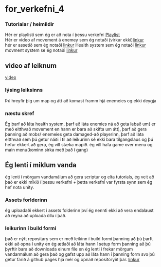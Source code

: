 # for_verkefni_4

### Tutorialar / heimildir
Hér er playlisti sem ég er að nota í þessu verkefni [Playlist](https://www.youtube.com/watch?v=on9nwbZngyw&index=1&list=PLPV2KyIb3jR6TFcFuzI2bB7TMNIIBpKMQ)                                                                             
Hér er video af movement á enemey sem ég notaði (virkar ekki)[linkur](https://www.youtube.com/watch?v=aRxuKoJH9Y0)                         
hér er assetið sem ég notaði [linkur](https://assetstore.unity.com/packages/2d/characters/sunny-land-103349) 
Health system sem ég notaði [linkur](https://www.youtube.com/watch?v=3uyolYVsiWc)
movment system se ég notaði [linkur](https://www.youtube.com/watch?v=aRxuKoJH9Y0&)

## video af leiknum
[video](http://www.youtube.com/watch?v=BotErqxpbrI)

### lýsing leiksinns
Þú hreyfir þig um map og átt að komast framm hjá enemeies og ekki deygja 

### næstu skref
Ég þarf að láta health system, þarf að láta enemies ná að geta labað um( er með eitthvað movement en hann er bara að skifta um átt), þarf að gera þanning að mobs/ enemeies geta damaged-að playerinn, þarf að láta eitthvað sem þú getur náði í til að leikurinn sé ekki bara tilgangslaus og þú hefur ekkert að gera, ég vill stæka mapið. ég vill hafa game over menu og main menu(kominn sirka með það í gang)

## Ég lenti í miklum vanda 
ég lenti í mörgum vandamálum að gera scriptur og elta tutorials, ég veit að það er ekki mikið í þessu verkefni + þetta verkefni var fyrsta synn sem ég hef nota unity.

### Assets forlderinn
ég uploadaði ekkert í assets folderinn því ég nennti ekki að vera endalaust að reyna að uploada öllu í það.

### leikurinn í build formi
það er nýtt repositary sem er með leikinn í build formi þanning að þú þarft ekki að opna í unity en ég ætlaði að láta hann í setup form þanning að þú þyrftir bara að downloada einum file en ég lenti í frekar mörgum vandarmálum að gera það og gafst upp að láta hann í þanning form svo þú getur farið á github pages hjá mér og opnað repositoryið þar.                                                                  [linkur](https://tindur20.github.io)
